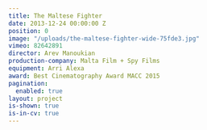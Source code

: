 ```yaml
---
title: The Maltese Fighter
date: 2013-12-24 00:00:00 Z
position: 0
image: "/uploads/the-maltese-fighter-wide-75fde3.jpg"
vimeo: 82642891
director: Arev Manoukian
production-company: Malta Film + Spy Films
equipment: Arri Alexa
award: Best Cinematography Award MACC 2015
pagination:
  enabled: true
layout: project
is-shown: true
is-in-cv: true
---
```


